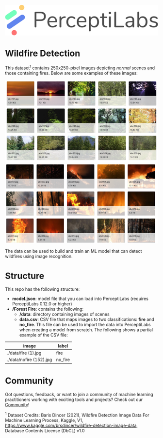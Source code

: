 <p align="center">
  <a href="https://www.perceptilabs.com">
  <img src="./pl_logo.png">
  </a>
</p>

# Wildfire Detection
This dataset<sup>1</sup> contains 250x250-pixel images depicting *normal* scenes and those containing fires. Below are some examples of these images:

![Normal](./normalsamples.png)
![Fires](./firesamples.png)

The data can be used to build and train an ML model that can detect wildfires using image recognition. 

# Structure
This repo has the following structure:
* **model.json**: model file that you can load into PerceptiLabs (requires PerceptiLabs 0.12.0 or higher)
* **/Forest Fire**: contains the following:
    * **/data**: directory containing images of scenes
    * **data.csv**: CSV file that maps images to two classifications: **fire** and **no_fire**. This file can be used to import the data into PerceptiLabs when creating a model from scratch. The following shows a partial example of the CSV file:

| image | label |
| ----------------------- | ------ |
| ./data/fire (1).jpg | fire |
| ./data/nofire (152).jpg | no_fire |

# Community

Got questions, feedback, or want to join a community of machine learning practitioners working with exciting tools and projects? Check out our [Community](https://forum.perceptilabs.com/)!


<sup>1</sup> Dataset Credits: Baris Dincer (2021), Wildfire Detection Image Data For Machine Learning Process, Kaggle, V1, https://www.kaggle.com/brsdincer/wildfire-detection-image-data, Database Contents License (DbCL) v1.0
